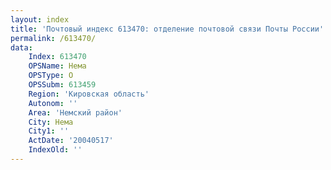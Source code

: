 ```yaml
---
layout: index
title: 'Почтовый индекс 613470: отделение почтовой связи Почты России'
permalink: /613470/
data:
    Index: 613470
    OPSName: Нема
    OPSType: О
    OPSSubm: 613459
    Region: 'Кировская область'
    Autonom: ''
    Area: 'Немский район'
    City: Нема
    City1: ''
    ActDate: '20040517'
    IndexOld: ''
---
```

